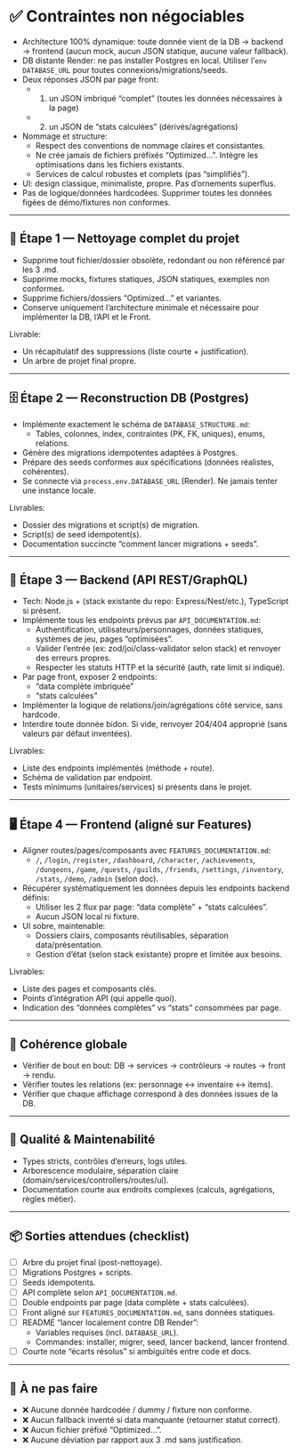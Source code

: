 # ✅ Contraintes non négociables

- Architecture 100% dynamique: toute donnée vient de la DB → backend → frontend (aucun mock, aucun JSON statique, aucune valeur fallback).
- DB distante Render: ne pas installer Postgres en local. Utiliser l’`env DATABASE_URL` pour toutes connexions/migrations/seeds.
- Deux réponses JSON par page front:
  - 1) un JSON imbriqué “complet” (toutes les données nécessaires à la page)
  - 2) un JSON de “stats calculées” (dérivés/agrégations)
- Nommage et structure:
  - Respect des conventions de nommage claires et consistantes.
  - Ne crée jamais de fichiers préfixés “Optimized…”. Intègre les optimisations dans les fichiers existants.
  - Services de calcul robustes et complets (pas “simplifiés”).
- UI: design classique, minimaliste, propre. Pas d’ornements superflus.
- Pas de logique/données hardcodées. Supprimer toutes les données figées de démo/fixtures non conformes.

---

## 🧹 Étape 1 — Nettoyage complet du projet

- Supprime tout fichier/dossier obsolète, redondant ou non référencé par les 3 .md.
- Supprime mocks, fixtures statiques, JSON statiques, exemples non conformes.
- Supprime fichiers/dossiers “Optimized…” et variantes.
- Conserve uniquement l’architecture minimale et nécessaire pour implémenter la DB, l’API et le Front.

Livrable:
- Un récapitulatif des suppressions (liste courte + justification).
- Un arbre de projet final propre.

---

## 🗄️ Étape 2 — Reconstruction DB (Postgres)

- Implémente exactement le schéma de `DATABASE_STRUCTURE.md`:
  - Tables, colonnes, index, contraintes (PK, FK, uniques), enums, relations.
- Génère des migrations idempotentes adaptées à Postgres.
- Prépare des seeds conformes aux spécifications (données réalistes, cohérentes).
- Se connecte via `process.env.DATABASE_URL` (Render). Ne jamais tenter une instance locale.

Livrables:
- Dossier des migrations et script(s) de migration.
- Script(s) de seed idempotent(s).
- Documentation succincte “comment lancer migrations + seeds”.

---

## 🧰 Étape 3 — Backend (API REST/GraphQL)

- Tech: Node.js + (stack existante du repo: Express/Nest/etc.), TypeScript si présent.
- Implémente tous les endpoints prévus par `API_DOCUMENTATION.md`:
  - Authentification, utilisateurs/personnages, données statiques, systèmes de jeu, pages “optimisées”.
  - Valider l’entrée (ex: zod/joi/class-validator selon stack) et renvoyer des erreurs propres.
  - Respecter les statuts HTTP et la sécurité (auth, rate limit si indiqué).
- Par page front, exposer 2 endpoints:
  - “data complète imbriquée”
  - “stats calculées”
- Implémenter la logique de relations/join/agrégations côté service, sans hardcode.
- Interdire toute donnée bidon. Si vide, renvoyer 204/404 approprié (sans valeurs par défaut inventées).

Livrables:
- Liste des endpoints implémentés (méthode + route).
- Schéma de validation par endpoint.
- Tests minimums (unitaires/services) si présents dans le projet.

---

## 🖥️ Étape 4 — Frontend (aligné sur Features)

- Aligner routes/pages/composants avec `FEATURES_DOCUMENTATION.md`:
  - `/`, `/login`, `/register`, `/dashboard`, `/character`, `/achievements`, `/dungeons`, `/game`, `/quests`, `/guilds`, `/friends`, `/settings`, `/inventory`, `/stats`, `/demo`, `/admin` (selon doc).
- Récupérer systématiquement les données depuis les endpoints backend définis:
  - Utiliser les 2 flux par page: “data complète” + “stats calculées”.
  - Aucun JSON local ni fixture.
- UI sobre, maintenable:
  - Dossiers clairs, composants réutilisables, séparation data/présentation.
  - Gestion d’état (selon stack existante) propre et limitée aux besoins.

Livrables:
- Liste des pages et composants clés.
- Points d’intégration API (qui appelle quoi).
- Indication des “données complètes” vs “stats” consommées par page.

---

## 🔗 Cohérence globale

- Vérifier de bout en bout: DB → services → contrôleurs → routes → front → rendu.
- Vérifier toutes les relations (ex: personnage ↔ inventaire ↔ items).
- Vérifier que chaque affichage correspond à des données issues de la DB.

---

## 🧪 Qualité & Maintenabilité

- Types stricts, contrôles d’erreurs, logs utiles.
- Arborescence modulaire, séparation claire (domain/services/controllers/routes/ui).
- Documentation courte aux endroits complexes (calculs, agrégations, règles métier).

---

## 📦 Sorties attendues (checklist)

- [ ] Arbre du projet final (post-nettoyage).
- [ ] Migrations Postgres + scripts.
- [ ] Seeds idempotents.
- [ ] API complète selon `API_DOCUMENTATION.md`.
- [ ] Double endpoints par page (data complète + stats calculées).
- [ ] Front aligné sur `FEATURES_DOCUMENTATION.md`, sans données statiques.
- [ ] README “lancer localement contre DB Render”:
  - Variables requises (incl. `DATABASE_URL`).
  - Commandes: installer, migrer, seed, lancer backend, lancer frontend.
- [ ] Courte note “écarts résolus” si ambiguïtés entre code et docs.

---

## 🚫 À ne pas faire

- ❌ Aucune donnée hardcodée / dummy / fixture non conforme.
- ❌ Aucun fallback inventé si data manquante (retourner statut correct).
- ❌ Aucun fichier préfixé “Optimized…”.
- ❌ Aucune déviation par rapport aux 3 .md sans justification.